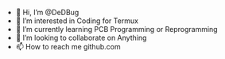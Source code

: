 - 👋 Hi, I’m @DeDBug
- 👀 I’m interested in Coding for Termux
- 🌱 I’m currently learning PCB Programming or Reprogramming
- 💞️ I’m looking to collaborate on Anything
- 📫 How to reach me github.com

<!---
DeDBug/DeDBug is a ✨ special ✨ repository because its `README.md` (this file) appears on your GitHub profile.
You can click the Preview link to take a look at your changes.
--->
